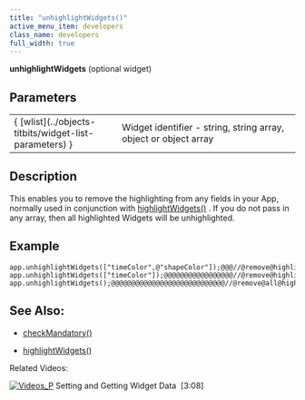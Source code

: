 ```yaml
---
title: "unhighlightWidgets()"
active_menu_item: developers
class_name: developers
full_width: true
---
```



**unhighlightWidgets** (optional widget)

## Parameters

<table>
<tr>
<td width="230">
{ [wlist](../objects-titbits/widget-list-parameters) }

</td>
<td width="22">
</td>
<td width="740">
Widget identifier - string, string array, object or object array

</td>
</tr>
</table>

## Description

This enables you to remove the highlighting from any fields in your App, normally used in conjunction with [highlightWidgets()](highlightwidgets.htm) . If you do not pass in any array, then all highlighted Widgets will be unhighlighted.

## Example

    app.unhighlightWidgets(["timeColor",@"shapeColor"]);@@@//@remove@highlighting@from@widgets@in@array
    app.unhighlightWidgets(["timeColor"]);@@@@@@@@@@@@@@@@@//@remove@highlighting@from@a@single@widget
    app.unhighlightWidgets();@@@@@@@@@@@@@@@@@@@@@@@@@@@@//@remove@all@highlighting@from@all@widgets
     
   

## See Also:

 - [checkMandatory()](checkmandatory.htm)

 - [highlightWidgets()](highlightwidgets.htm)

Related Videos:

[![Videos\_P](/img/docs/videos_p.png)](http://www.youtube.com/v/VTypeamWf5E?autoplay=1&hd=1&fs=1&showsearch=0&rel=0&) Setting and Getting Widget Data  [3:08]
